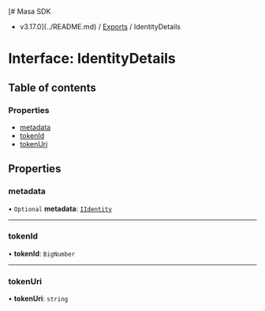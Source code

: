 [# Masa SDK
 - v3.17.0](../README.md) / [Exports](../modules.md) / IdentityDetails

# Interface: IdentityDetails

## Table of contents

### Properties

- [metadata](IdentityDetails.md#metadata)
- [tokenId](IdentityDetails.md#tokenid)
- [tokenUri](IdentityDetails.md#tokenuri)

## Properties

### metadata

• `Optional` **metadata**: [`IIdentity`](IIdentity.md)

___

### tokenId

• **tokenId**: `BigNumber`

___

### tokenUri

• **tokenUri**: `string`
